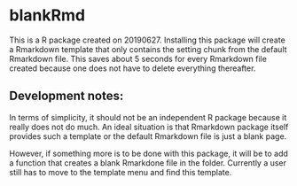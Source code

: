 # blankRmd

This is a R package created on 20190627. Installing this package will create a Rmarkdown template that only contains the setting chunk from the default Rmarkdown file. This saves about 5 seconds for every Rmarkdown file created because one does not have to delete everything thereafter. 

## Development notes:
In terms of simplicity, it should not be an independent R package because it really does not do much. An ideal situation is that Rmarkdown package itself provides such a template or the default Rmarkdown file is just a blank page. 

However, if something more is to be done with this package, it will be to add a function that creates a blank Rmarkdone file in the folder. Currently a user still has to move to the template menu and find this template.
